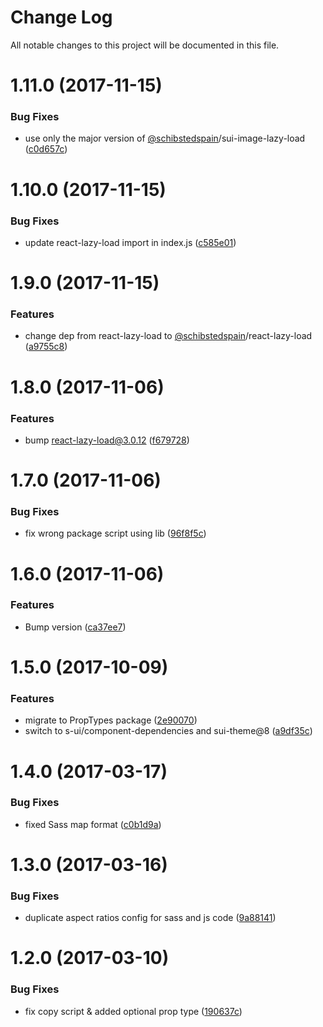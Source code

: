 # Change Log

All notable changes to this project will be documented in this file.

<a name="1.11.0"></a>
# 1.11.0 (2017-11-15)


### Bug Fixes

* use only the major version of [@schibstedspain](https://github.com/schibstedspain)/sui-image-lazy-load ([c0d657c](https://github.com/SUI-Components/sui-components/commit/c0d657c))



<a name="1.10.0"></a>
# 1.10.0 (2017-11-15)


### Bug Fixes

* update react-lazy-load import in index.js ([c585e01](https://github.com/SUI-Components/sui-components/commit/c585e01))



<a name="1.9.0"></a>
# 1.9.0 (2017-11-15)


### Features

* change dep from react-lazy-load to [@schibstedspain](https://github.com/schibstedspain)/react-lazy-load ([a9755c8](https://github.com/SUI-Components/sui-components/commit/a9755c8))



<a name="1.8.0"></a>
# 1.8.0 (2017-11-06)


### Features

* bump react-lazy-load@3.0.12 ([f679728](https://github.com/SUI-Components/sui-components/commit/f679728))



<a name="1.7.0"></a>
# 1.7.0 (2017-11-06)


### Bug Fixes

* fix wrong package script using lib ([96f8f5c](https://github.com/SUI-Components/sui-components/commit/96f8f5c))



<a name="1.6.0"></a>
# 1.6.0 (2017-11-06)


### Features

* Bump version ([ca37ee7](https://github.com/SUI-Components/sui-components/commit/ca37ee7))



<a name="1.5.0"></a>
# 1.5.0 (2017-10-09)


### Features

* migrate to PropTypes package ([2e90070](https://github.com/SUI-Components/sui-components/commit/2e90070))
* switch to s-ui/component-dependencies and sui-theme@8 ([a9df35c](https://github.com/SUI-Components/sui-components/commit/a9df35c))



<a name="1.4.0"></a>
# 1.4.0 (2017-03-17)


### Bug Fixes

* fixed Sass map format ([c0b1d9a](https://github.com/SUI-Components/sui-components/commit/c0b1d9a))



<a name="1.3.0"></a>
# 1.3.0 (2017-03-16)


### Bug Fixes

* duplicate aspect ratios config for sass and js code ([9a88141](https://github.com/SUI-Components/sui-components/commit/9a88141))



<a name="1.2.0"></a>
# 1.2.0 (2017-03-10)


### Bug Fixes

* fix copy script & added optional prop type ([190637c](https://github.com/SUI-Components/sui-components/commit/190637c))



